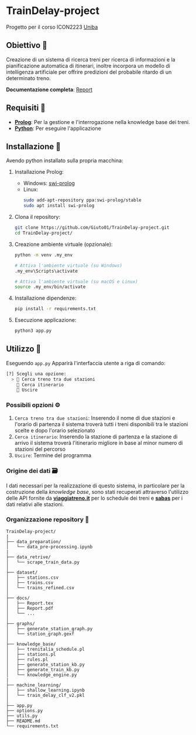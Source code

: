 # TrainDelay-project
Progetto per il corso ICON2223 [Uniba](https://www.uniba.it/it/ricerca/dipartimenti/informatica)

## Obiettivo 🎯

Creazione di un sistema di ricerca treni per ricerca di informazioni e la pianificazione automatica di itinerari, inoltre incorpora un modello di intelligenza artificiale per offrire predizioni del probabile ritardo di un determinato treno.

**Documentazione completa**: [Report](docs/Report.pdf)

## Requisiti 📜

- [**Prolog**](https://en.wikipedia.org/wiki/Prolog): Per la gestione e l'interrogazione nella knowledge base dei treni.
- [**Python**](https://www.python.org/): Per eseguire l'applicazione

## Installazione 🔩
Avendo python installato sulla propria macchina:

  1. Installazione Prolog:
     * Windows: [swi-prolog](https://www.swi-prolog.org/download/stable?show=all)
     * Linux: 
         ```bash
         sudo add-apt-repository ppa:swi-prolog/stable
         sudo apt install swi-prolog
         ```

  2. Clona il repository:

      ```bash
      git clone https://github.com/Giuto01/TrainDelay-project.git
      cd TrainDelay-project/
      ```
  3. Creazione ambiente virtuale (opzionale):
      ```bash
      python -m venv .my_env

      # Attiva l'ambiente virtuale (su Windows)
      .my_env\Scripts\activate

      # Attiva l'ambiente virtuale (su macOS e Linux)
      source .my_env/bin/activate
      ```
  4. Installazione dipendenze: 
    
        ```bash
        pip install -r requirements.txt
        ```
  5. Esecuzione applicazione:
      ```bash
      python3 app.py
      ``` 
  
    
## Utilizzo 📍
Eseguendo `app.py` Apparirà l'interfaccia utente a riga di comando:

```bash
[?] Scegli una opzione:
  > 🚄 Cerca treno tra due stazioni
    📍 Cerca itinerario
    🚪 Uscire

```

### Possibili opzioni ⚙️
1. `Cerca treno tra due stazioni`: Inserendo il nome di due stazioni e l'orario di partenza il sistema troverà tutti i treni disponibili tra le stazioni scelte e dopo l'orario selezionato
2. `Cerca itinerario`: Inserendo la stazione di partenza e la stazione di arrivo il sistema troverà l'itinerario migliore in base al minor numero di stazioni del percorso
3. `Uscire`: Termine del programma

### Origine dei dati 🗃️
I dati necessari per la realizzazione di questo sistema, in particolare per la costruzione della _knowledge base_, sono stati recuperati attraverso l'utilizzo delle API fornite da **[viaggiatreno.it](http://www.viaggiatreno.it/infomobilita/index.jsp)** per lo schedule dei treni e **[sabas](https://github.com/sabas/trenitalia)** per i dati relativi alle stazioni.


### Organizzazione repository 📐
```
TrainDelay-project/
|
├── data_preparation/
│   └── data_pre-processing.ipynb
|
├── data_retrive/
│   └── scrape_train_data.py
│
├── dataset/
│   ├── stations.csv
│   ├── trains.csv
│   └── trains_refined.csv
│
├── docs/
│   ├── Report.tex
│   ├── Report.pdf
│   └── ...
│
├── graphs/
│   ├── generate_station_graph.py
│   └── station_graph.gexf
│
├── knowledge_base/
│   ├── trenitalia_schedule.pl
│   ├── stations.pl
│   ├── rules.pl
│   ├── generate_station_kb.py
│   ├── generate_train_kb.py
│   └── knowledge_engine.py
|
├── machine_learning/
│   ├── shallow_learning.ipynb
│   └── train_delay_clf_v2.pkl
│
├── app.py
├── options.py
├── utils.py
├── README.md
└── requirements.txt

```
